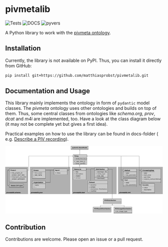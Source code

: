 # pivmetalib

![Tests](https://github.com/matthiasprobst/pivmetalib/actions/workflows/tests.yml/badge.svg)
![DOCS](https://codecov.io/gh/matthiasprobst/pivmetalib/branch/main/graph/badge.svg)
![pyvers](https://img.shields.io/badge/python-3.8%20%7C%203.9%20%7C%203.10%20%7C%203.11%20%7C%203.12-blue)

A Python library to work with the [pivmeta ontology](https://matthiasprobst.github.io/pivmeta/).

## Installation

Currently, the library is not available on PyPI. Thus, you can install it directly from GitHub:

```bash
pip install git+https://github.com/matthiasprobst/pivmetalib.git
```

## Documentation and Usage

This library mainly implements the ontology in form of `pydantic` model classes. The *pivmeta* ontology uses other
ontologies and builds on top of them. Thus, some central classes from ontologies like *schema.org*, *prov*, *dcat* and
*m4i* are implemented, too. Have a look at the class diagram below (it may not be complete yet but gives a first idea).

Practical examples on how to use the library can be found in docs-folder (
e.g. [Describe a PIV recording](docs/Describe_a_PIV_recording.ipynb)).

![Class diagram](docs/class_structure.png)

## Contribution

Contributions are welcome. Please open an issue or a pull request.


